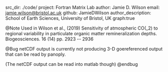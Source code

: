 src_dir: ./code/
project: Fortran Matrix Lab
author: Jamie D. Wilson
email: jamie.wilson@bristol.ac.uk
github: JamieDWilson
author_description: School of Earth Sciences, University of Bristol, UK
graph:true

@Note Used in Wilson et al., (2019) Sensitivity of atmospheric CO\(_2\) to regional variability in particulate organic matter remineralization depths. Biogeosciences. 16 (14) pp. 2923 -- 2936

@Bug netCDF output is currently not producing 3-D goereferenced output that can be read by panoply. 

(The netCDF output can be read into matlab though)
@endbug

